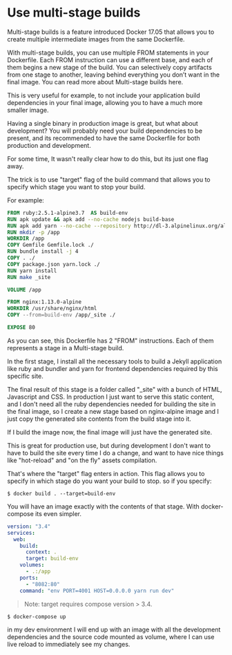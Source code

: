 # Use multi-stage builds

Multi-stage builds is a feature introduced Docker 17.05 that allows you to create multiple intermediate images from the same Dockerfile.

With multi-stage builds, you can use multiple FROM statements in your Dockerfile. Each FROM instruction can use a different base, and each of them begins a new stage of the build. You can selectively copy artifacts from one stage to another, leaving behind everything you don’t want in the final image. You can read more about Multi-stage builds here.

This is very useful for example, to not include your application build dependencies in your final image, allowing you to have a much more smaller image.

Having a single binary in production image is great, but what about development? You will probably need your build dependencies to be present, and its recommended to have the same Dockerfile for both production and development.

For some time, It wasn't really clear how to do this, but its just one flag away.

The trick is to use "target" flag of the build command that allows you to specify which stage you want to stop your build.

For example:

```DockerFile
FROM ruby:2.5.1-alpine3.7  AS build-env
RUN apk update && apk add --no-cache nodejs build-base
RUN apk add yarn --no-cache --repository http://dl-3.alpinelinux.org/alpine/v3.8/community/ --allow-untrusted
RUN mkdir -p /app
WORKDIR /app
COPY Gemfile Gemfile.lock ./
RUN bundle install -j 4
COPY . ./
COPY package.json yarn.lock ./
RUN yarn install
RUN make _site

VOLUME /app

FROM nginx:1.13.0-alpine
WORKDIR /usr/share/nginx/html
COPY --from=build-env /app/_site ./

EXPOSE 80
```

As you can see, this Dockerfile has 2 "FROM" instructions. Each of them represents a stage in a Multi-stage build.

In the first stage, I install all the necessary tools to build a Jekyll application like ruby and bundler and yarn for frontend dependencies required by this specific site.

The final result of this stage is a folder called "\_site" with a bunch of HTML, Javascript and CSS. In production I just want to serve this static content, and I don't need all the ruby dependencies needed for building the site in the final image, so I create a new stage based on nginx-alpine image and I just copy the generated site contents from the build stage into it.

If I build the image now, the final image will just have the generated site.

This is great for production use, but during development I don't want to have to build the site every time I do a change, and want to have nice things like "hot-reload" and "on the fly" assets compilation.

That's where the "target" flag enters in action. This flag allows you to specify in which stage do you want your build to stop. so if you specify:

```
$ docker build . --target=build-env
```

You will have an image exactly with the contents of that stage. With docker-compose its even simpler.

```yml
version: "3.4"
services:
  web:
    build:
      context: .
      target: build-env
    volumes:
      - .:/app
    ports:
      - "8082:80"
    command: "env PORT=4001 HOST=0.0.0.0 yarn run dev"
```

> Note: target requires compose version > 3.4.

```
$ docker-compose up
```

in my dev environment I will end up with an image with all the development dependencies and the source code mounted as volume, where I can use live reload to immediately see my changes.
